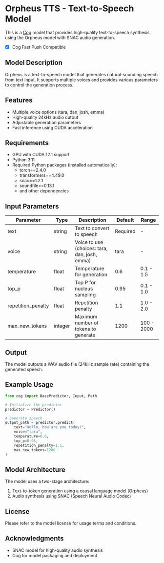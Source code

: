 # Orpheus TTS - Text-to-Speech Model

This is a [Cog](https://github.com/replicate/cog) model that provides high-quality text-to-speech synthesis using the Orpheus model with SNAC audio generation.

- [x] Cog Fast Push Compatible

## Model Description

Orpheus is a text-to-speech model that generates natural-sounding speech from text input. It supports multiple voices and provides various parameters to control the generation process.

## Features

- Multiple voice options (tara, dan, josh, emma)
- High-quality 24kHz audio output
- Adjustable generation parameters
- Fast inference using CUDA acceleration

## Requirements

- GPU with CUDA 12.1 support
- Python 3.11
- Required Python packages (installed automatically):
  - torch==2.4.0
  - transformers==4.49.0
  - snac==1.2.1
  - soundfile==0.13.1
  - and other dependencies

## Input Parameters

| Parameter | Type | Description | Default | Range |
|-----------|------|-------------|---------|--------|
| text | string | Text to convert to speech | Required | - |
| voice | string | Voice to use (choices: tara, dan, josh, emma) | tara | - |
| temperature | float | Temperature for generation | 0.6 | 0.1 - 1.5 |
| top_p | float | Top P for nucleus sampling | 0.95 | 0.1 - 1.0 |
| repetition_penalty | float | Repetition penalty | 1.1 | 1.0 - 2.0 |
| max_new_tokens | integer | Maximum number of tokens to generate | 1200 | 100 - 2000 |

## Output

The model outputs a WAV audio file (24kHz sample rate) containing the generated speech.

## Example Usage

```python
from cog import BasePredictor, Input, Path

# Initialize the predictor
predictor = Predictor()

# Generate speech
output_path = predictor.predict(
    text="Hello, how are you today?",
    voice="tara",
    temperature=0.6,
    top_p=0.95,
    repetition_penalty=1.1,
    max_new_tokens=1200
)
```

## Model Architecture

The model uses a two-stage architecture:
1. Text-to-token generation using a causal language model (Orpheus)
2. Audio synthesis using SNAC (Speech Neural Audio Codec)

## License

Please refer to the model license for usage terms and conditions.

## Acknowledgments

- SNAC model for high-quality audio synthesis
- Cog for model packaging and deployment 